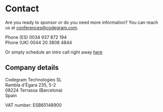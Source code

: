 # Contact

Are you ready to sponsor or do you need more information? You can reach us at [conferences@codegram.com](mailto:conferences@codegram.com).

Phone (ES) 0034 937 872 194  
Phone (UK) 0044 20 3808 4844

Or simply schedule an intro call right away [here](https://calendly.com/mike-codegram-fsf/30min)

## Company details

Codegram Technologies SL  
Rambla d'Ègara 235, 5-2  
08224 Terrassa \(Barcelona\)  
Spain

VAT number: ESB65148900



